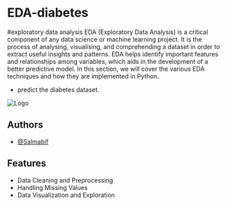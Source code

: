 # EDA-diabetes

#exploratory data analysis 
EDA (Exploratory Data Analysis) is a critical component of any data science or machine learning project. It is the process of analysing, visualising, and comprehending a dataset in order to extract useful insights and patterns. EDA helps identify important features and relationships among variables, which aids in the development of a better predictive model. In this section, we will cover the various EDA techniques and how they are implemented in Python.

* predict the diabetes dataset.






![Logo](https://www.knowledgehut.com/_next/image?url=https%3A%2F%2Fd2o2utebsixu4k.cloudfront.net%2Fmedia%2Fimages)


## Authors

- [@Salmabif](https://www.github.com/Salmabif)


## Features

- Data Cleaning and Preprocessing
- Handling Missing Values
- Data Visualization and Exploration

 


